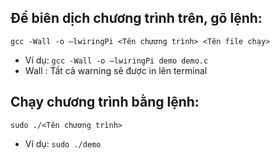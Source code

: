 ## Để biên dịch chương trình trên, gõ lệnh:
`gcc -Wall -o –lwiringPi <Tên chương trình> <Tên file chạy>`
- Ví dụ: `gcc -Wall -o –lwiringPi demo demo.c`
- Wall : Tất cả warning sẽ được in lên terminal 
## Chạy chương trình bằng lệnh: 
`sudo ./<Tên chương trình>`
- Ví dụ: `sudo ./demo`